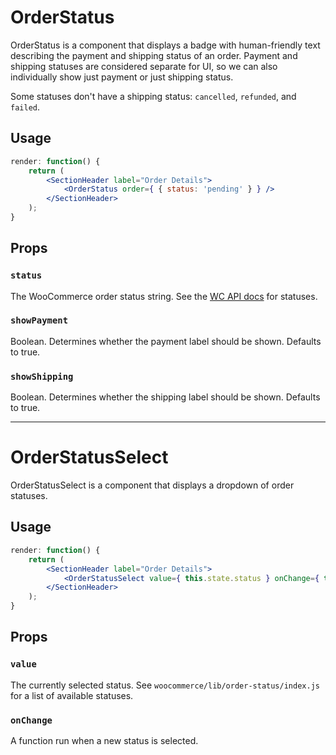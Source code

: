 OrderStatus
===========

OrderStatus is a component that displays a badge with human-friendly text describing the payment and shipping status of an order. Payment and shipping statuses are considered separate for UI, so we can also individually show just payment or just shipping status.

Some statuses don't have a shipping status: `cancelled`, `refunded`, and `failed`.

## Usage

```jsx
render: function() {
    return (
        <SectionHeader label="Order Details">
            <OrderStatus order={ { status: 'pending' } } />
        </SectionHeader>
    );
}
```

## Props

### `status`

The WooCommerce order status string. See the [WC API docs](https://docs.woocommerce.com/document/managing-orders/) for statuses.

### `showPayment`

Boolean. Determines whether the payment label should be shown. Defaults to true.

### `showShipping`

Boolean. Determines whether the shipping label should be shown. Defaults to true.

------------------------------

OrderStatusSelect
=================

OrderStatusSelect is a component that displays a dropdown of order statuses.

## Usage
```jsx
render: function() {
    return (
        <SectionHeader label="Order Details">
            <OrderStatusSelect value={ this.state.status } onChange={ this.updateStatus } />
        </SectionHeader>
    );
}
```

## Props

### `value`

The currently selected status. See `woocommerce/lib/order-status/index.js` for a list of available statuses.

### `onChange`

A function run when a new status is selected.
